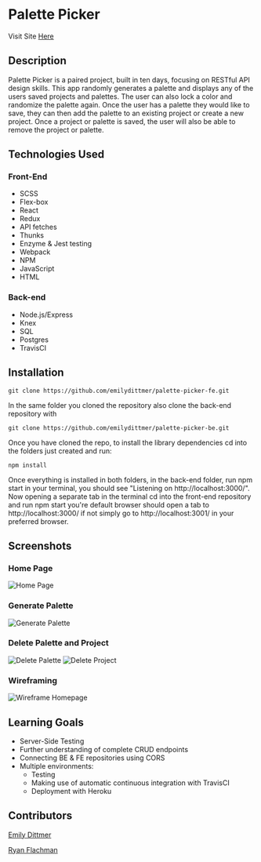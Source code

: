 # Palette Picker

Visit Site [Here](https://palettepicker-ui.herokuapp.com)

## Description

Palette Picker is a paired project, built in ten days, focusing on RESTful API design skills. This app randomly generates a palette and displays any of the users saved projects and palettes. The user can also lock a color and randomize the palette again. Once the user has a palette they would like to save, they can then add the palette to an existing project or create a new project. Once a project or palette is saved, the user will also be able to remove the project or palette. 

## Technologies Used
### Front-End
- SCSS
- Flex-box
- React
- Redux
- API fetches
- Thunks
- Enzyme & Jest testing
- Webpack
- NPM
- JavaScript
- HTML
### Back-end
- Node.js/Express
- Knex
- SQL
- Postgres
- TravisCI

## Installation

```git clone https://github.com/emilydittmer/palette-picker-fe.git```

In the same folder you cloned the repository also clone the back-end repository with

```git clone https://github.com/emilydittmer/palette-picker-be.git```

Once you have cloned the repo, to install the library dependencies cd into the folders just created and run:

```npm install```

Once everything is installed in both folders, in the back-end folder, run npm start in your terminal, you should see "Listening on http://localhost:3000/". Now opening a separate tab in the terminal cd into the front-end repository and run npm start you're default browser should open a tab to http://localhost:3000/ if not simply go to http://localhost:3001/ in your preferred browser.


## Screenshots
### Home Page
![Home Page](https://github.com/emilydittmer/palette-picker-fe/blob/master/src/demo/homepage.png)
### Generate Palette
![Generate Palette](https://github.com/emilydittmer/palette-picker-fe/blob/master/src/demo/generate-colors.gif)
### Delete Palette and Project
![Delete Palette](https://github.com/emilydittmer/palette-picker-fe/blob/master/src/demo/delete-palette.gif)
![Delete Project](https://github.com/emilydittmer/palette-picker-fe/blob/master/src/demo/delete-project.gif)
### Wireframing
![Wireframe Homepage](https://github.com/emilydittmer/palette-picker-fe/blob/master/src/demo/Wireframing.png)

## Learning Goals
- Server-Side Testing
- Further understanding of complete CRUD endpoints
- Connecting BE & FE repositories using CORS
- Multiple environments:
  - Testing
  - Making use of automatic continuous integration with TravisCI
  - Deployment with Heroku

## Contributors
[Emily Dittmer](https://github.com/emilydittmer)

[Ryan Flachman](https://github.com/flachman03)
